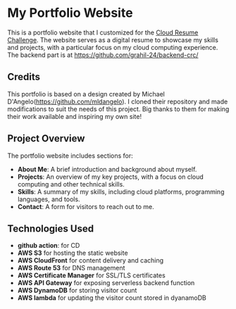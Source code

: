# My Portfolio Website

This is a portfolio website that I customized for the [Cloud Resume Challenge](https://cloudresumechallenge.dev/). The website serves as a digital resume to showcase my skills and projects, with a particular focus on my cloud computing experience. The backend part is at https://github.com/grahil-24/backend-crc/

## Credits

This portfolio is based on a design created by Michael D'Angelo(https://github.com/mldangelo). I cloned their repository and made modifications to suit the needs of this project. Big thanks to them for making their work available and inspiring my own site!

## Project Overview

The portfolio website includes sections for:

- **About Me**: A brief introduction and background about myself.
- **Projects**: An overview of my key projects, with a focus on cloud computing and other technical skills.
- **Skills**: A summary of my skills, including cloud platforms, programming languages, and tools.
- **Contact**: A form for visitors to reach out to me.

## Technologies Used

- **github action**: for CD
- **AWS S3** for hosting the static website
- **AWS CloudFront** for content delivery and caching
- **AWS Route 53** for DNS management
- **AWS Certificate Manager** for SSL/TLS certificates
- **AWS API Gateway** for exposing serverless backend function
- **AWS DynamoDB** for storing visitor count
- **AWS lambda** for updating the visitor count stored in dyanamoDB
